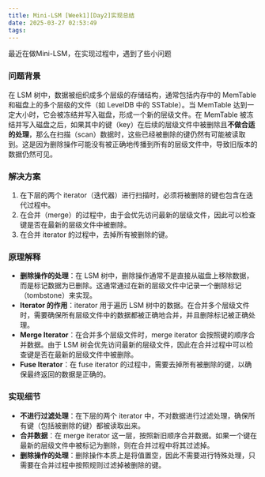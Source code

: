 ```yaml
---
title: Mini-LSM [Week1][Day2]实现总结
date: 2025-03-27 02:53:49
tags:
---
```


最近在做Mini-LSM，在实现过程中，遇到了些小问题

### 问题背景
在 LSM 树中，数据被组织成多个层级的存储结构，通常包括内存中的 MemTable 和磁盘上的多个层级的文件（如 LevelDB 中的 SSTable）。当 MemTable 达到一定大小时，它会被冻结并写入磁盘，形成一个新的层级文件。在 MemTable 被冻结并写入磁盘之后，如果其中的键（key）在后续的层级文件中被删除且**不做合适的处理**，那么在扫描（scan）数据时，这些已经被删除的键仍然有可能被读取到。这是因为删除操作可能没有被正确地传播到所有的层级文件中，导致旧版本的数据仍然可见。

### 解决方案
1. 在下层的两个 iterator（迭代器）进行扫描时，必须将被删除的键也包含在迭代过程中。
2. 在合并（merge）的过程中，由于会优先访问最新的层级文件，因此可以检查键是否在最新的层级文件中被删除。
3. 在合并 iterator 的过程中，去掉所有被删除的键。

### 原理解释
- **删除操作的处理**：在 LSM 树中，删除操作通常不是直接从磁盘上移除数据，而是标记数据为已删除。这通常通过在新的层级文件中记录一个删除标记（tombstone）来实现。
- **Iterator 的作用**：iterator 用于遍历 LSM 树中的数据。在合并多个层级文件时，需要确保所有层级文件中的数据都被正确地合并，并且删除标记被正确处理。
- **Merge Iterator**：在合并多个层级文件时，merge iterator 会按照键的顺序合并数据。由于 LSM 树会优先访问最新的层级文件，因此在合并过程中可以检查键是否在最新的层级文件中被删除。
- **Fuse Iterator**：在 fuse iterator 的过程中，需要去掉所有被删除的键，以确保最终返回的数据是正确的。

### 实现细节
- **不进行过滤处理**：在下层的两个 iterator 中，不对数据进行过滤处理，确保所有键（包括被删除的键）都被读取出来。
- **合并数据**：在 merge iterator 这一层，按照新旧顺序合并数据。如果一个键在最新的层级文件中被标记为删除，则在合并过程中将其过滤掉。
- **删除操作的处理**：删除操作本质上是将值置空，因此不需要进行特殊处理，只需要在合并过程中按照规则过滤掉被删除的键。
